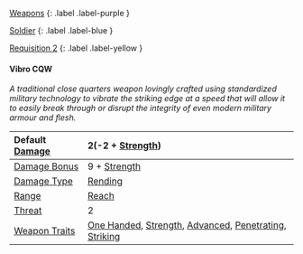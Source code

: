 
[Weapons](Game/Weapons-List)
{: .label .label-purple }

[Soldier](Game/Soldier)
{: .label .label-blue }

[Requisition 2](Game/Deployment#Requisition)
{: .label .label-yellow }
#### Vibro CQW
*A traditional close quarters weapon lovingly crafted using standardized military technology to vibrate the striking edge at a speed that will allow it to easily break through or disrupt the integrity of even modern military armour and flesh.*

| Default [Damage](Core/Weapons#Calculating%20Damage) | 2(-2 + [Strength](Game/Core/Strength)) |
| :--- | :--- |
| [Damage Bonus](Game/Core/Weapons#Damage%20Bonus) | 9 + [Strength](Game/Core/Strength) |
| [Damage Type](Core/Weapons#Damage%20Type) | [Rending](Core/Injury#Rending) |
| [Range](Core/Weapons#Range) | [Reach](Core/Movement#Reach) |
| [Threat](Core/Weapons#Threat) | 2 |
| [Weapon Traits](Core/Weapon-Traits) | [One Handed](Core/Weapon-Traits#One%20Handed), [Strength](Core/Weapon-Traits#Strength), [Advanced](Game/Core/Weapon-Traits#Advanced), [Penetrating](Game/Core/Weapon-Traits#Penetrating), [Striking](Game/Core/Weapon-Traits#Striking) |
